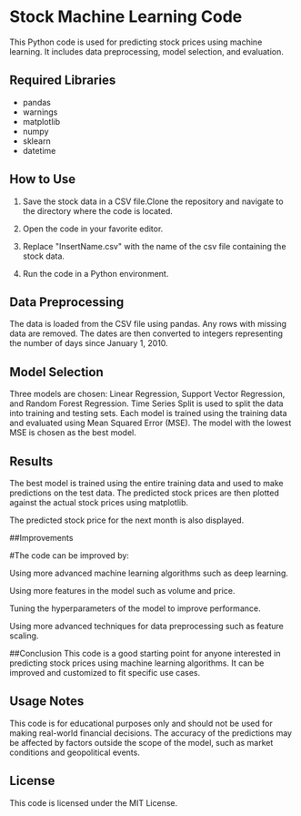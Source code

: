 
# Stock Machine Learning Code

This Python code is used for predicting stock prices using machine learning. It includes data preprocessing, model selection, and evaluation.

## Required Libraries

- pandas
- warnings
- matplotlib
- numpy
- sklearn
- datetime

## How to Use

1. Save the stock data in a CSV file.Clone the repository and navigate to the directory where the code is located.

2. Open the code in your favorite editor.

3. Replace "InsertName.csv" with the name of the csv file containing the stock data.

4. Run the code in a Python environment.


## Data Preprocessing

The data is loaded from the CSV file using pandas. Any rows with missing data are removed. The dates are then converted to integers representing the number of days since January 1, 2010.

## Model Selection

Three models are chosen: Linear Regression, Support Vector Regression, and Random Forest Regression. Time Series Split is used to split the data into training and testing sets. Each model is trained using the training data and evaluated using Mean Squared Error (MSE). The model with the lowest MSE is chosen as the best model.

## Results

The best model is trained using the entire training data and used to make predictions on the test data. The predicted stock prices are then plotted against the actual stock prices using matplotlib.

The predicted stock price for the next month is also displayed.


##Improvements

#The code can be improved by:

Using more advanced machine learning algorithms such as deep learning.

Using more features in the model such as volume and price.

Tuning the hyperparameters of the model to improve performance.

Using more advanced techniques for data preprocessing such as feature scaling.

##Conclusion
This code is a good starting point for anyone interested in predicting stock prices using machine learning algorithms. It can be improved and customized to fit specific use cases.



## Usage Notes

This code is for educational purposes only and should not be used for making real-world financial decisions. The accuracy of the predictions may be affected by factors outside the scope of the model, such as market conditions and geopolitical events.

## License

This code is licensed under the MIT License.

